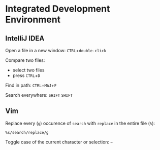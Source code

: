 # Integrated Development Environment

## IntelliJ IDEA

Open a file in a new window: `CTRL`+`double-click`

Compare two files:
- select two files
- press `CTRL`+`D`

Find in path: `CTRL`+`MAJ`+`F`

Search everywhere: `SHIFT` `SHIFT`

## Vim

Replace every (`g`) occurence of `search` with `replace` in the entire file (`%`):
```
%s/search/replace/g
```

Toggle case of the current character or selection: `~`
